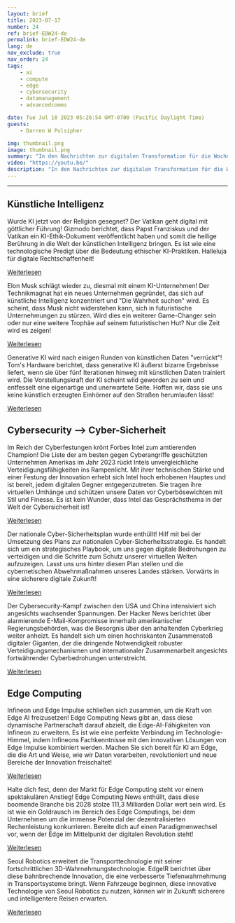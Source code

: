 ```yaml
---
layout: brief
title: 2023-07-17
number: 24
ref: brief-EDW24-de
permalink: brief-EDW24-de
lang: de
nav_exclude: true
nav_order: 24
tags:
    - ai
    - compute
    - edge
    - cybersecurity
    - datamanagement
    - advancedcomms

date: Tue Jul 18 2023 05:26:54 GMT-0700 (Pacific Daylight Time)
guests:
    - Darren W Pulsipher

img: thumbnail.png
image: thumbnail.png
summary: "In den Nachrichten zur digitalen Transformation für die Woche vom 17. Juli 2023 bietet Papst Franziskus Richtlinien zur Ethik der Künstlichen Intelligenz an, Intel bleibt Amerikas Cyber-Festung und der Markt für Edge Computing steht vor einer steilen Entwicklung!"
video: "https://youtu.be/"
description: "In den Nachrichten zur digitalen Transformation für die Woche vom 17. Juli 2023 bietet Papst Franziskus Richtlinien zur Ethik der Künstlichen Intelligenz an, Intel bleibt Amerikas Cyber-Festung und der Markt für Edge Computing steht vor einer steilen Entwicklung!"
---
```






---

## Künstliche Intelligenz

Wurde KI jetzt von der Religion gesegnet? Der Vatikan geht digital mit göttlicher Führung! Gizmodo berichtet, dass Papst Franziskus und der Vatikan ein KI-Ethik-Dokument veröffentlicht haben und somit die heilige Berührung in die Welt der künstlichen Intelligenz bringen. Es ist wie eine technologische Predigt über die Bedeutung ethischer KI-Praktiken. Halleluja für digitale Rechtschaffenheit!

[Weiterlesen](https://gizmodo.com/pope-francis-vatican-releases-ai-ethics-1850583076)

Elon Musk schlägt wieder zu, diesmal mit einem KI-Unternehmen! Der Technikmagnat hat ein neues Unternehmen gegründet, das sich auf künstliche Intelligenz konzentriert und "Die Wahrheit suchen" wird. Es scheint, dass Musk nicht widerstehen kann, sich in futuristische Unternehmungen zu stürzen. Wird dies ein weiterer Game-Changer sein oder nur eine weitere Trophäe auf seinem futuristischen Hut? Nur die Zeit wird es zeigen!

[Weiterlesen](https://www.cnn.com/2023/07/12/tech/elon-musk-ai-company/index.html)

Generative KI wird nach einigen Runden von künstlichen Daten "verrückt"! Tom's Hardware berichtet, dass generative KI äußerst bizarre Ergebnisse liefert, wenn sie über fünf Iterationen hinweg mit künstlichen Daten trainiert wird. Die Vorstellungskraft der KI scheint wild geworden zu sein und entfesselt eine eigenartige und unerwartete Seite. Hoffen wir, dass sie uns keine künstlich erzeugten Einhörner auf den Straßen herumlaufen lässt!

[Weiterlesen](https://www.tomshardware.com/news/generative-ai-goes-mad-when-trained-on-artificial-data-over-five-times)

## Cybersecurity --> Cyber-Sicherheit

Im Reich der Cyberfestungen krönt Forbes Intel zum amtierenden Champion! Die Liste der am besten gegen Cyberangriffe geschützten Unternehmen Amerikas im Jahr 2023 rückt Intels unvergleichliche Verteidigungsfähigkeiten ins Rampenlicht. Mit ihrer technischen Stärke und einer Festung der Innovation erhebt sich Intel hoch erhobenen Hauptes und ist bereit, jedem digitalen Gegner entgegenzutreten. Sie tragen ihre virtuellen Umhänge und schützen unsere Daten vor Cyberbösewichten mit Stil und Finesse. Es ist kein Wunder, dass Intel das Gesprächsthema in der Welt der Cybersicherheit ist!

[Weiterlesen](https://www.forbes.com/sites/hnewman/2023/06/08/meet-americas-most-cybersecure-companies-2023/?sh=dd8bc202cf60)

Der nationale Cyber-Sicherheitsplan wurde enthüllt! Hilf mit bei der Umsetzung des Plans zur nationalen Cyber-Sicherheitsstrategie. Es handelt sich um ein strategisches Playbook, um uns gegen digitale Bedrohungen zu verteidigen und die Schritte zum Schutz unserer virtuellen Welten aufzuzeigen. Lasst uns uns hinter diesen Plan stellen und die cybernetischen Abwehrmaßnahmen unseres Landes stärken. Vorwärts in eine sicherere digitale Zukunft!

[Weiterlesen](https://www.helpnetsecurity.com/2023/07/13/national-cybersecurity-strategy-implementation-plan-published/)

Der Cybersecurity-Kampf zwischen den USA und China intensiviert sich angesichts wachsender Spannungen. Der Hacker News berichtet über alarmierende E-Mail-Kompromisse innerhalb amerikanischer Regierungsbehörden, was die Besorgnis über den anhaltenden Cyberkrieg weiter anheizt. Es handelt sich um einen hochriskanten Zusammenstoß digitaler Giganten, der die dringende Notwendigkeit robuster Verteidigungsmechanismen und internationaler Zusammenarbeit angesichts fortwährender Cyberbedrohungen unterstreicht.

[Weiterlesen](https://thehackernews.com/2023/07/us-government-agencies-emails.html)

## Edge Computing

Infineon und Edge Impulse schließen sich zusammen, um die Kraft von Edge AI freizusetzen! Edge Computing News gibt an, dass diese dynamische Partnerschaft darauf abzielt, die Edge-AI-Fähigkeiten von Infineon zu erweitern. Es ist wie eine perfekte Verbindung im Technologie-Himmel, indem Infineons Fachkenntnisse mit den innovativen Lösungen von Edge Impulse kombiniert werden. Machen Sie sich bereit für KI am Edge, die die Art und Weise, wie wir Daten verarbeiten, revolutioniert und neue Bereiche der Innovation freischaltet!

[Weiterlesen](https://www.edgecomputing-news.com/2023/07/10/infineon-partners-with-edge-impulse-to-extend-its-edge-ai-capabilities/)

Halte dich fest, denn der Markt für Edge Computing steht vor einem spektakulären Anstieg! Edge Computing News enthüllt, dass diese boomende Branche bis 2028 stolze 111,3 Milliarden Dollar wert sein wird. Es ist wie ein Goldrausch im Bereich des Edge Computings, bei dem Unternehmen um die immense Potenzial der dezentralisierten Rechenleistung konkurrieren. Bereite dich auf einen Paradigmenwechsel vor, wenn der Edge im Mittelpunkt der digitalen Revolution steht!

[Weiterlesen](https://www.edgecomputing-news.com/2023/07/10/edge-computing-market-to-be-worth-111-3-billion-by-2028/)

Seoul Robotics erweitert die Transporttechnologie mit seiner fortschrittlichen 3D-Wahrnehmungstechnologie. EdgeIR berichtet über diese bahnbrechende Innovation, die eine verbesserte Tiefenwahrnehmung in Transportsysteme bringt. Wenn Fahrzeuge beginnen, diese innovative Technologie von Seoul Robotics zu nutzen, können wir in Zukunft sicherere und intelligentere Reisen erwarten.

[Weiterlesen](https://www.edgeir.com/seoul-robotics-develops-3d-perception-tech-to-boost-transportation-systems-20230711)


